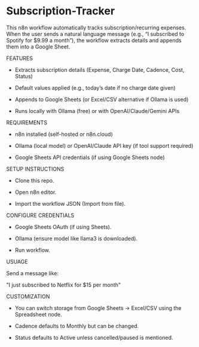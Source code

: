# Subscription-Tracker
This n8n workflow automatically tracks subscription/recurring expenses. When the user sends a natural language message (e.g., “I subscribed to Spotify for $9.99 a month”), the workflow extracts details and appends them into a Google Sheet.

FEATURES

- Extracts subscription details (Expense, Charge Date, Cadence, Cost, Status)

- Default values applied (e.g., today’s date if no charge date given)

- Appends to Google Sheets (or Excel/CSV alternative if Ollama is used)

- Runs locally with Ollama (free) or with OpenAI/Claude/Gemini APIs

REQUIREMENTS

- n8n installed (self-hosted or n8n.cloud)

- Ollama (local model) or OpenAI/Claude API key (if tool support required)

- Google Sheets API credentials (if using Google Sheets node)

SETUP INSTRUCTIONS

- Clone this repo.

- Open n8n editor.

- Import the workflow JSON (Import from file).

CONFIGURE CREDENTIALS

- Google Sheets OAuth (if using Sheets).

- Ollama (ensure model like llama3 is downloaded).

- Run workflow.

USUAGE

Send a message like:

"I just subscribed to Netflix for $15 per month"

CUSTOMIZATION

- You can switch storage from Google Sheets → Excel/CSV using the Spreadsheet node.

- Cadence defaults to Monthly but can be changed.

- Status defaults to Active unless cancelled/paused is mentioned.
